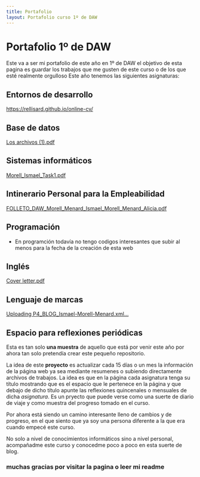 ```yaml
---
title: Portafolio
layout: Portafolio curso 1º de DAW
---
```

# Portafolio 1º de DAW #
Este va a ser mi portafolio de este año en 1º de DAW el objetivo de esta pagina es guardar los trabajos que me gusten de este curso o de los que esté realmente orgulloso
Este año tenemos las siguientes asignaturas:

## Entornos de desarrollo ##
https://rellisard.github.io/online-cv/

## Base de datos ##
[Los archivos (1).pdf](https://github.com/user-attachments/files/17894065/Los.archivos.1.pdf)

## Sistemas informáticos ##
[Morell_Ismael_Task1.pdf](https://github.com/user-attachments/files/17894067/Morell_Ismael_Task1.pdf)

## Intinerario Personal para la Empleabilidad ##
[FOLLETO_DAW_Morell_Menard_Ismael_Morell_Menard_Alicia.pdf](https://github.com/user-attachments/files/17894070/FOLLETO_DAW_Morell_Menard_Ismael_Morell_Menard_Alicia.pdf)

## Programación ##
- En programción todavía no tengo codigos interesantes que subir al menos para la fecha de la creación de esta web
## Inglés ## 
[Cover letter.pdf](https://github.com/user-attachments/files/17894083/Cover.letter.pdf)

## Lenguaje de marcas ## 
[Uploading P4_BLOG_Ismael-Morell-Menard.xml…]()

## Espacio para reflexiones periódicas ##
Esta es tan solo **una muestra** de aquello que está por venir este año por ahora tan solo pretendía crear este pequeño repositorio. 

La idea de este **proyecto** es actualizar cada 15 días o un mes la información de la página web ya sea mediante resumenes o subiendo directamente archivos de trabajos.
La idea es que en la página cada asignatura tenga su título mostrando que es el espacio que le pertenece en la página y que debajo de dicho título apunte las reflexiones quincenales o mensuales de dicha _asignatura_.
Es un pryecto que puede verse como una suerte de diario de viaje y como muestra del progreso tomado en el curso.

Por ahora está siendo un camino interesante lleno de cambios y de progreso, en el que siento que ya soy una persona diferente a la que era cuando empecé este curso.

No solo a nivel de conocimientos informáticos sino a nivel personal, acompañadme este curso y conocedme poco a poco en esta suerte de blog.
### muchas gracias por visitar la pagina o leer mi readme ###
